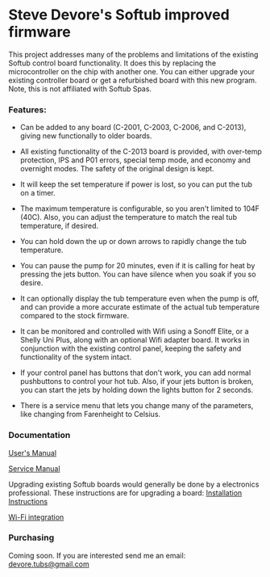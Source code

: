 # Steve Devore's Softub improved firmware

This project addresses many of the problems and limitations of the existing Softub control board functionality. It does this by replacing the microcontroller
on the chip with another one.  You can either upgrade your existing controller board or get a refurbished board with this new program.
Note, this is not affiliated with Softub Spas.

### Features:
- Can be added to any board (C-2001, C-2003, C-2006, and C-2013), giving new
functionally to older boards.

- All existing functionality of the C-2013 board is provided, with over-temp 
protection, IPS and P01 errors, special temp mode, and economy and overnight
modes. The safety of the original design is kept.

- It will keep the set temperature if power is lost, so you can put the tub on a 
timer.

- The maximum temperature is configurable, so you aren't limited to 104F (40C).
Also, you can adjust the temperature to match the real tub temperature, if 
desired.

- You can hold down the up or down arrows to rapidly change the tub temperature.

- You can pause the pump for 20 minutes, even if it is calling for heat by 
pressing the jets button. You can have silence when you soak if you so desire.

- It can optionally display the tub temperature even when the pump is off, and can 
provide a more accurate estimate of the actual tub temperature compared to the 
stock firmware.  

- It can be monitored and controlled with Wifi using a Sonoff Elite, or a Shelly 
Uni Plus, along with an optional Wifi adapter board.  It works in conjunction
with the existing control panel, keeping the safety and functionality
of the system intact.

- If your control panel has buttons that don't work, you can add normal pushbuttons to control
your hot tub. Also, if your jets button is broken, you can start 
the jets by holding down the lights button for 2 seconds.

- There is a service menu that lets you change many of the parameters, like changing from Farenheight to Celsius.

### Documentation
  
[User's Manual](manual.md)

[Service Manual](service.md)

Upgrading existing Softub boards would generally be done by a electronics professional.  These instructions are for upgrading a board:
[Installation Instructions](install.md)

[Wi-Fi integration](wifi.md)

### Purchasing
Coming soon.  If you are interested send me an email: [devore.tubs@gmail.com](mailto:devore.tubs@gmail.com)




